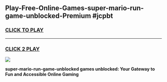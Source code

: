 
## Play-Free-Online-Games-super-mario-run-game-unblocked-Premium #jcpbt
<h3>
<a href="https://premium.freeplayer.one?title=super-mario-run-game-unblocked&ref=8M">CLICK TO PLAY</a></h3>
<hr>

<h3>
<a href="https://premium.freeplayer.one?title=super-mario-run-game-unblocked&ref=8M">CLICK 2 PLAY</a>
  
</h3>

<a href="https://premium.freeplayer.one?title=super-mario-run-game-unblocked&ref=8M"><img src="https://clearcache.store/games.png"></a>


**super-mario-run-game-unblocked games unblocked: Your Gateway to Fun and Accessible Online Gaming**
